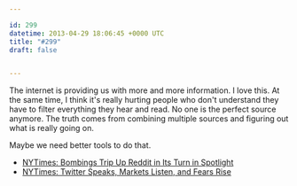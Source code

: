 ```yaml
---

id: 299
datetime: 2013-04-29 18:06:45 +0000 UTC
title: "#299"
draft: false


---
```


The internet is providing us with more and more information. I love this. At the same time, I think it's really hurting people who don't understand they have to filter everything they hear and read. No one is the perfect source anymore. The truth comes from combining multiple sources and figuring out what is really going on.

Maybe we need better tools to do that. 

 
 * [NYTimes: Bombings Trip Up Reddit in Its Turn in Spotlight](http://nyti.ms/Y6TZl9)
 * [NYTimes: Twitter Speaks, Markets Listen, and Fears Rise](http://nyti.ms/ZuoSki)


